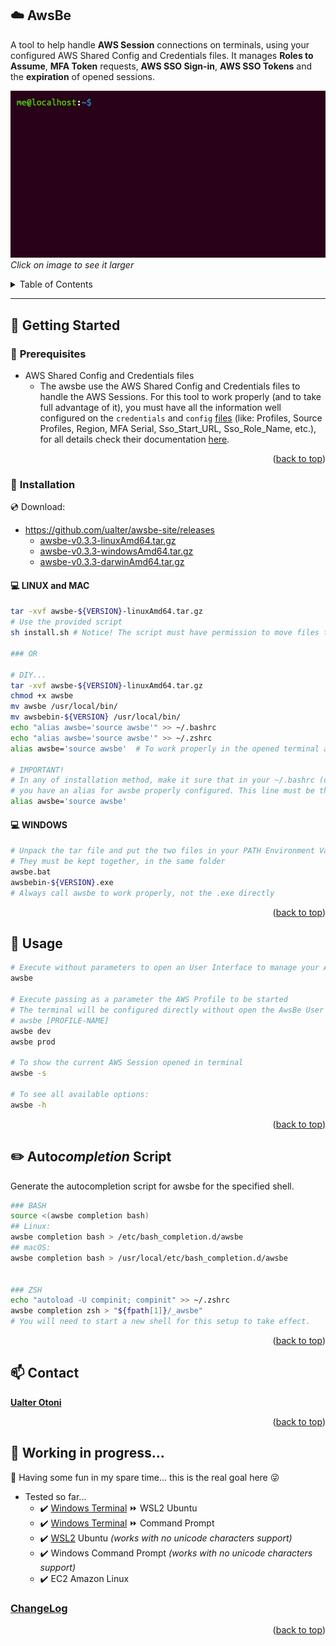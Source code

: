 <div id="top"></div>

## :cloud: **AwsBe**

A tool to help handle **AWS Session** connections on terminals, using your configured AWS Shared Config and Credentials files. It manages **Roles to Assume**, **MFA Token** requests, **AWS SSO Sign-in**, **AWS SSO Tokens** and the **expiration** of opened sessions.

![AwsBe](./docs/img/gif_04.gif)
*Click on image to see it larger*

<!-- TABLE OF CONTENTS -->
<details>
  <summary>Table of Contents</summary>
  <ol>
    <li>
      <a href="#pushpin-getting-started">Getting Started</a>
      <ul>
        <li><a href="#hammer-prerequisites">Prerequisites</a></li>
        <li>
          <a href="#floppy_disk-installation">Installation</a>
          <ul>
            <li><a href="#computer-linux">Linux</a></li>
            <li><a href="#computer-windows">Windows</a></li>
          </ul>
        </li>
      </ul>
    </li>
    <li><a href="#running-usage">Usage</a></li>
    <li><a href="#pencil2-autocompletion-script"> Autocompletion Script</a>
    <li><a href="#mailbox-contact">Contact</a></li>
    <li><a href="#construction-working-in-progress">WIP</a>
      <ul>
        <li><a href="#changelog">ChangeLog</a></li>
      </ul>
    </li>
  </ol>
</details>

---

## :pushpin: **Getting Started**

### :hammer: **Prerequisites**
- AWS Shared Config and Credentials files
  - The awsbe use the AWS Shared Config and Credentials files to handle the AWS Sessions. For this tool to work properly (and to take full advantage of it), you must have all the information well configured on the ```credentials``` and ```config``` [files](https://docs.aws.amazon.com/sdkref/latest/guide/file-format.html) (like: Profiles, Source Profiles, Region, MFA Serial, Sso_Start_URL, Sso_Role_Name, etc.), for all details check their documentation [here](https://docs.aws.amazon.com/sdkref/latest/guide/creds-config-files.html).
<p align="right">(<a href="#top">back to top</a>)</p>

### :floppy_disk: **Installation**

:cd: Download:
- https://github.com/ualter/awsbe-site/releases
  - [awsbe-v0.3.3-linuxAmd64.tar.gz](https://github.com/ualter/awsbe-site/releases/download/v0.3.3/awsbe-v0.3.3-linuxAmd64.tar.gz)
  - [awsbe-v0.3.3-windowsAmd64.tar.gz](https://github.com/ualter/awsbe-site/releases/download/v0.3.3/awsbe-v0.3.3-windowsAmd64.tar.gz)
  - [awsbe-v0.3.3-darwinAmd64.tar.gz](https://github.com/ualter/awsbe-site/releases/download/v0.3.3/awsbe-v0.3.3-darwinAmd64.tar.gz)

#### :computer: **LINUX** and **MAC**
```bash
tar -xvf awsbe-${VERSION}-linuxAmd64.tar.gz 
# Use the provided script
sh install.sh # Notice! The script must have permission to move files to folder /usr/local/bin

### OR

# DIY...
tar -xvf awsbe-${VERSION}-linuxAmd64.tar.gz
chmod +x awsbe
mv awsbe /usr/local/bin/
mv awsbebin-${VERSION} /usr/local/bin/
echo "alias awsbe='source awsbe'" >> ~/.bashrc
echo "alias awsbe='source awsbe'" >> ~/.zshrc
alias awsbe='source awsbe'  # To work properly in the opened terminal already

# IMPORTANT! 
# In any of installation method, make it sure that in your ~/.bashrc (or ~/.zshrc) file
# you have an alias for awsbe properly configured. This line must be there:
alias awsbe='source awsbe'

```

#### :computer: **WINDOWS**
```bash
# Unpack the tar file and put the two files in your PATH Environment Variable
# They must be kept together, in the same folder
awsbe.bat
awsbebin-${VERSION}.exe
# Always call awsbe to work properly, not the .exe directly
```
<p align="right">(<a href="#top">back to top</a>)</p>

## :running: **Usage**
```bash
# Execute without parameters to open an User Interface to manage your AWS Sessions:
awsbe

# Execute passing as a parameter the AWS Profile to be started
# The terminal will be configured directly without open the AwsBe User Interface
# awsbe [PROFILE-NAME]
awsbe dev
awsbe prod

# To show the current AWS Session opened in terminal 
awsbe -s

# To see all available options:
awsbe -h
```
<p align="right">(<a href="#top">back to top</a>)</p>

## :pencil2: **Auto*completion* Script**
Generate the autocompletion script for awsbe for the specified shell.
```bash
### BASH
source <(awsbe completion bash)
## Linux:
awsbe completion bash > /etc/bash_completion.d/awsbe
## macOS:
awsbe completion bash > /usr/local/etc/bash_completion.d/awsbe


### ZSH
echo "autoload -U compinit; compinit" >> ~/.zshrc
awsbe completion zsh > "${fpath[1]}/_awsbe"
# You will need to start a new shell for this setup to take effect.

```
<p align="right">(<a href="#top">back to top</a>)</p>

## :mailbox: **Contact**
**[Ualter Otoni](https://github.com/ualter)**
<p align="right">(<a href="#top">back to top</a>)</p>


## :construction: **Working in progress...**

:construction_worker: Having some fun in my spare time...  this is the real goal here :stuck_out_tongue_winking_eye:
- Tested so far...
  - :heavy_check_mark: [Windows Terminal](https://www.microsoft.com/en-us/p/windows-terminal/9n0dx20hk701#activetab=pivot:overviewtab) :fast_forward: WSL2 Ubuntu
  - :heavy_check_mark: [Windows Terminal](https://www.microsoft.com/en-us/p/windows-terminal/9n0dx20hk701#activetab=pivot:overviewtab) :fast_forward: Command Prompt
  - :heavy_check_mark: [WSL2](https://docs.microsoft.com/en-us/windows/wsl/about) Ubuntu *(works with no unicode characters support)*
  - :heavy_check_mark: Windows Command Prompt *(works with no unicode characters support)*
  - :heavy_check_mark: EC2 Amazon Linux

### [**ChangeLog**](./CHANGELOG.md)
<p align="right">(<a href="#top">back to top</a>)</p>
